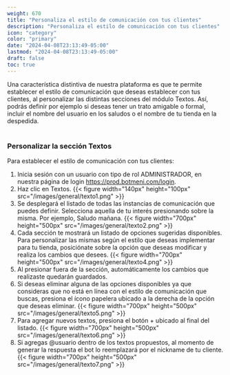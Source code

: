 ```yaml
---
weight: 670
title: "Personaliza el estilo de comunicación con tus clientes"
description: "Personaliza el estilo de comunicación con tus clientes"
icon: "category"
color: "primary"
date: "2024-04-08T23:13:49-05:00"
lastmod: "2024-04-08T23:13:49-05:00"
draft: false
toc: true
---
```

Una característica distintiva de nuestra plataforma es que te permite establecer el estilo de comunicación que deseas establecer con tus clientes, al personalizar las distintas secciones del módulo Textos. Así, podrás definir por ejemplo si deseas tener un trato amigable o formal, incluir el nombre del usuario en los saludos o el nombre de tu tienda en la despedida.<br></br>

### Personalizar la sección Textos

Para establecer el estilo de comunicación con tus clientes:
1. Inicia sesión con un usuario con tipo de rol ADMINISTRADOR, en nuestra página de login <https://prod.botmeni.com/login>.
2. Haz clic en Textos.
{{< figure width="140px" height="100px" src="/images/general/texto1.png" >}}
3. Se desplegará el listado de todas las instancias de comunicación que puedes definir. Selecciona aquella de tu interés presionando sobre la misma. Por ejemplo, Saludo mañana.
{{< figure width="700px" height="500px" src="/images/general/texto2.png" >}}
4. Cada sección te mostrará un listado de opciones sugeridas disponibles. Para personalizar las mismas según el estilo que deseas implementar para tu tienda, posiciónate sobre la opción que deseas modificar y realiza los cambios que desees.
{{< figure width="700px" height="500px" src="/images/general/texto4.png" >}}
5. Al presionar fuera de la sección, automáticamente los cambios que realizaste quedarán guardados.
6. Si deseas eliminar alguna de las opciones disponibles ya que consideras que no está en línea con el estilo de comunicación que buscas, presiona el ícono papelera ubicado a la derecha de la opción que deseas eliminar.
{{< figure width="700px" height="500px" src="/images/general/texto5.png" >}}
7. Para agregar nuevos textos, presiona el botón + ubicado al final del listado.
{{< figure width="700px" height="500px" src="/images/general/texto6.png" >}}
8. Si agregas @usuario dentro de los textos propuestos, al momento de generar la respuesta el bot lo reemplazará por el nickname de tu cliente.
{{< figure width="700px" height="500px" src="/images/general/texto7.png" >}}


